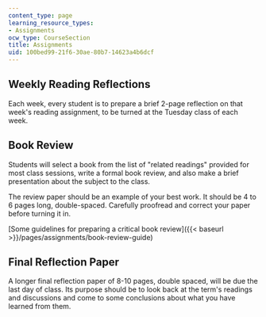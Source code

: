 ```yaml
---
content_type: page
learning_resource_types:
- Assignments
ocw_type: CourseSection
title: Assignments
uid: 100bed99-21f6-30ae-80b7-14623a4b6dcf
---
```


Weekly Reading Reflections
--------------------------

Each week, every student is to prepare a brief 2-page reflection on that week's reading assignment, to be turned at the Tuesday class of each week.

Book Review
-----------

Students will select a book from the list of "related readings" provided for most class sessions, write a formal book review, and also make a brief presentation about the subject to the class.

The review paper should be an example of your best work. It should be 4 to 6 pages long, double-spaced. Carefully proofread and correct your paper before turning it in.

[Some guidelines for preparing a critical book review]({{< baseurl >}}/pages/assignments/book-review-guide)

Final Reflection Paper
----------------------

A longer final reflection paper of 8-10 pages, double spaced, will be due the last day of class. Its purpose should be to look back at the term's readings and discussions and come to some conclusions about what you have learned from them.